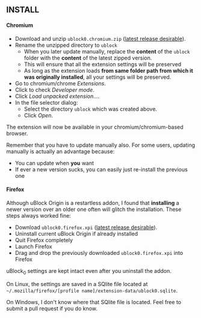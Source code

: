 ## INSTALL

#### Chromium

- Download and unzip `ublock0.chromium.zip` ([latest release desirable](https://github.com/gorhill/uBlock/releases)).
- Rename the unzipped directory to `ublock`
    - When you later update manually, replace the **content** of the `ublock` folder with the **content** of the latest zipped version.
    - This will ensure that all the extension settings will be preserved
    - As long as the extension loads **from same folder path from which it was originally installed**, all your settings will be preserved.
- Go to chromium/chrome *Extensions*.
- Click to check *Developer mode*.
- Click *Load unpacked extension...*.
- In the file selector dialog:
    - Select the directory `ublock` which was created above.
    - Click *Open*.

The extension will now be available in your chromium/chromium-based browser.

Remember that you have to update manually also. For some users, updating manually is actually an advantage because:
- You can update when **you** want
- If ever a new version sucks, you can easily just re-install the previous one

#### Firefox

Although uBlock Origin is a restartless addon, I found that **installing** a newer version over an older one often will glitch the installation. These steps always worked fine:

- Download `ublock0.firefox.xpi` ([latest release desirable](https://github.com/gorhill/uBlock/releases)). 
- Uninstall current uBlock Origin if already installed
- Quit Firefox completely
- Launch Firefox
- Drag and drop the previously downloaded `ublock0.firefox.xpi` into Firefox

uBlock<sub>0</sub> settings are kept intact even after you uninstall the addon.

On Linux, the settings are saved in a SQlite file located at `~/.mozilla/firefox/[profile name]/extension-data/ublock0.sqlite`.

On Windows, I don't know where that SQlite file is located. Feel free to submit a pull request if you do know.
